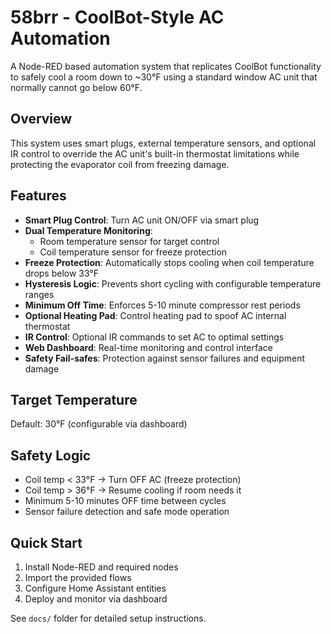 # 58brr - CoolBot-Style AC Automation

A Node-RED based automation system that replicates CoolBot functionality to safely cool a room down to ~30°F using a standard window AC unit that normally cannot go below 60°F.

## Overview

This system uses smart plugs, external temperature sensors, and optional IR control to override the AC unit's built-in thermostat limitations while protecting the evaporator coil from freezing damage.

## Features

- **Smart Plug Control**: Turn AC unit ON/OFF via smart plug
- **Dual Temperature Monitoring**: 
  - Room temperature sensor for target control
  - Coil temperature sensor for freeze protection
- **Freeze Protection**: Automatically stops cooling when coil temperature drops below 33°F
- **Hysteresis Logic**: Prevents short cycling with configurable temperature ranges
- **Minimum Off Time**: Enforces 5-10 minute compressor rest periods
- **Optional Heating Pad**: Control heating pad to spoof AC internal thermostat
- **IR Control**: Optional IR commands to set AC to optimal settings
- **Web Dashboard**: Real-time monitoring and control interface
- **Safety Fail-safes**: Protection against sensor failures and equipment damage

## Target Temperature

Default: 30°F (configurable via dashboard)

## Safety Logic

- Coil temp < 33°F → Turn OFF AC (freeze protection)
- Coil temp > 36°F → Resume cooling if room needs it
- Minimum 5-10 minutes OFF time between cycles
- Sensor failure detection and safe mode operation

## Quick Start

1. Install Node-RED and required nodes
2. Import the provided flows
3. Configure Home Assistant entities
4. Deploy and monitor via dashboard

See `docs/` folder for detailed setup instructions. 

